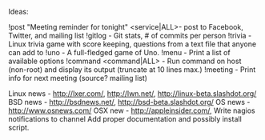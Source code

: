 Ideas:

!post "Meeting reminder for tonight" <service|ALL>- post to Facebook, Twitter, and mailing list
!gitlog <repo> - Git stats, # of commits per person
!trivia - Linux trivia game with score keeping, questions from a text file that anyone can add to
!uno - A full-fledged game of Uno.
!menu - Print a list of available options
!command <command> <command|ALL> - Run command on host (non-root) and display its output (truncate at 10 lines max.)
!meeting - Print info for next meeting (source? mailing list)

Linux news - http://lxer.com/, http://lwn.net/, http://linux-beta.slashdot.org/
BSD news - http://bsdnews.net/, http://bsd-beta.slashdot.org/
OS news - http://www.osnews.com/
OSX new - http://appleinsider.com/,
Write nagios notifications to channel
Add proper documentation and possibly install script.


